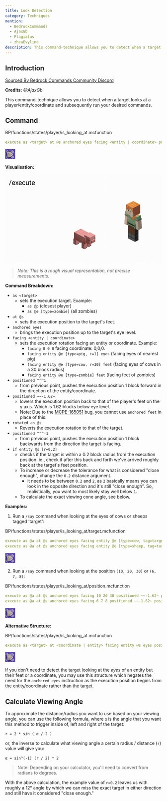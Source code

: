 ```yaml
---
title: Look Detection
category: Techniques
mention:
  - BedrockCommands
  - AjaxGb
  - Plagiatus
  - zheaEvyline
description: This command-technique allows you to detect when a target looks at a player/entity/coordinate and subsequently run your desired commands.
---
```


## Introduction

[Sourced By Bedrock Commands Community Discord](https://discord.gg/SYstTYx5G5)

**Credits:** *@AjaxGb*

This command-technique allows you to detect when a target looks at a player/entity/coordinate and subsequently run your desired commands.

## Command

<CodeHeader>BP/functions/states/player/is_looking_at.mcfunction</CodeHeader>

```yaml
execute as <target> at @s anchored eyes facing <entity | coordinate> positioned ^^^1 positioned ~~-1.62~ rotated as @s positioned ^^^-1 if entity @s [r=0.2] run <command>

```
![A Repeating Command Block](/assets/images/commands/commandBlockChain/1.png)

**Visualisation:**

![Alex Looking At A Pig's Head](/assets/images/commands/lookDetectionVisualRep.gif)

> *Note: This is a rough visual representation, not precise measurements.*

**Command Breakdown:**

- `as <target>`
  - sets the execution target. Example:
      - `as @p` (closest player)
      - `as @e [type=zombie]` (all zombies)
- `at @s`
  - sets the execution position to the target's feet.
- `anchored eyes`
  - brings the execution position up to the target's eye level.
- `facing <entity | coordinate>`
  - sets the execution rotation facing an entity or coordinate. Example:
      - `facing 0 0 0` facing coordinate: 0,0,0.
      - `facing entity @e [type=pig, c=1] eyes` (facing eyes of nearest pig)
      - `facing entity @e [type=cow, r=30] feet` (facing eyes of cows in a 30 block radius)
      - `facing entity @e [type=zombie] feet` (facing feet of zombies)
- `positioned ^^^1`
  - from previous point, pushes the execution position 1 block forward in the direction of the entity/coordinate.
- `positioned ~~-1.62~`
  - lowers the execution position back to that of the player's feet on the y axis. Which is 1.62 blocks below eye level.
  - Note: Due to the [MCPE-165051](https://bugs.mojang.com/browse/MCPE-165051) bug, you cannot use `anchored feet` in place of this.
- `rotated as @s`
  - Reverts the execution rotation to that of the target.
- `positioned ^^^-1`
  - from previous point, pushes the execution position 1 block backwards from the direction the target is facing.
- `if entity @s [r=0.2]`
  - checks if the target is within a 0.2 block radius from the execution position. ie., check if after this back and forth we've arrived roughly back at the target's feet position.
  - To increase or decrease the tolerance for what is considered "close enough", change the `0.2` distance argument.
      - it needs to be between `0.2` and `2`, as `2` basically means you can look in the opposite direction and it's still "close enough". So, realistically, you want to most likely stay well below `1`.
  - To calculate the exact viewing cone angle, see below.

**Examples:**

1. Run a `/say` command when looking at the eyes of cows or sheeps tagged 'target':

<CodeHeader>BP/functions/states/player/is_looking_at/target.mcfunction</CodeHeader>

```yaml
execute as @a at @s anchored eyes facing entity @e [type=cow, tag=target] eyes positioned ~~-1.62~ positioned ^^^1 rotated as @s positioned ^^^-1 if entity @s [r=0.2] run say hello cow!
execute as @a at @s anchored eyes facing entity @e [type=sheep, tag=target] eyes positioned ~~-1.62~ positioned ^^^1 rotated as @s positioned ^^^-1 if entity @s [r=0.2] run say hello sheep!
```
![A Repeating Command Block](/assets/images/commands/commandBlockChain/1.png)

2. Run a `/say` command when looking at the position `(10, 20, 30)` or `(6, 7, 8)`:

<CodeHeader>BP/functions/states/player/is_looking_at/position.mcfunction</CodeHeader>

```yaml
execute as @a at @s anchored eyes facing 10 20 30 positioned ~~-1.62~ positioned ^^^1 rotated as @s positioned ^^^-1 if entity @s [r=0.2] run say hello block!
execute as @a at @s anchored eyes facing 6 7 8 positioned ~~-1.62~ positioned ^^^1 rotated as @s positioned ^^^-1 if entity @s [r=0.2] run say hello block!
```
![A Repeating Command Block](/assets/images/commands/commandBlockChain/1.png)

**Alternative Structure:**

<CodeHeader>BP/functions/states/player/is_looking_at.mcfunction</CodeHeader>

```yaml
execute as <target> at <coordinate | entity> facing entity @s eyes positioned as @s positioned ^^^1 rotated as @s positioned ^^^1 if entity @s[r=0.02] run <command>
```
![A Repeating Command Block](/assets/images/commands/commandBlockChain/1.png)

If you don't need to detect the target looking at the *eyes* of an entity but their feet or a coordinate, you may use this structure which negates the need for the `anchored eyes` instruction as the execution position begins from the entity/coordinate rather than the target.

## Calculate Viewing Angle

To approximate the distance/radius you want to use based on your viewing angle, you can use the following formula, where `α` is the angle that you want this method to trigger inside of, left and right of the target:
```
r = 2 * sin ( α / 2 )
```

or, the inverse to calculate what viewing angle a certain radius / distance (`r`) value will give you:
```
α = sin^(-1) (r / 2) * 2
```
> Note: Depending on your calculator, you'll need to convert from radians to degrees.

With the above calculation, the example value of `r=0.2` leaves us with roughly a 12° angle by which we can miss the exact target in either direction and still have it considered "close enough."

